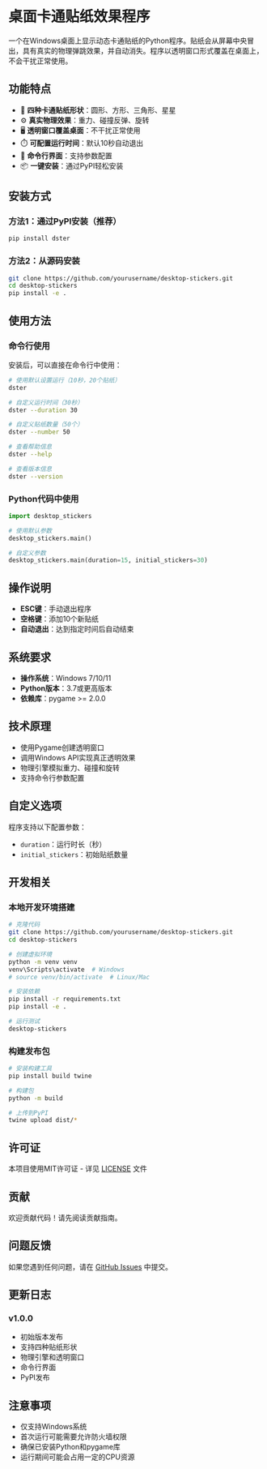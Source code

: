# 桌面卡通贴纸效果程序

一个在Windows桌面上显示动态卡通贴纸的Python程序。贴纸会从屏幕中央冒出，具有真实的物理弹跳效果，并自动消失。程序以透明窗口形式覆盖在桌面上，不会干扰正常使用。

## 功能特点

- 🎈 **四种卡通贴纸形状**：圆形、方形、三角形、星星
- ⚙️ **真实物理效果**：重力、碰撞反弹、旋转
- 🖥️ **透明窗口覆盖桌面**：不干扰正常使用
- ⏱️ **可配置运行时间**：默认10秒自动退出
- 🚀 **命令行界面**：支持参数配置
- 📦 **一键安装**：通过PyPI轻松安装

## 安装方式

### 方法1：通过PyPI安装（推荐）

```bash
pip install dster
```

### 方法2：从源码安装

```bash
git clone https://github.com/yourusername/desktop-stickers.git
cd desktop-stickers
pip install -e .
```

## 使用方法

### 命令行使用

安装后，可以直接在命令行中使用：

```bash
# 使用默认设置运行（10秒，20个贴纸）
dster

# 自定义运行时间（30秒）
dster --duration 30

# 自定义贴纸数量（50个）
dster --number 50

# 查看帮助信息
dster --help

# 查看版本信息
dster --version
```

### Python代码中使用

```python
import desktop_stickers

# 使用默认参数
desktop_stickers.main()

# 自定义参数
desktop_stickers.main(duration=15, initial_stickers=30)
```

## 操作说明

- **ESC键**：手动退出程序
- **空格键**：添加10个新贴纸
- **自动退出**：达到指定时间后自动结束

## 系统要求

- **操作系统**：Windows 7/10/11
- **Python版本**：3.7或更高版本
- **依赖库**：pygame >= 2.0.0

## 技术原理

- 使用Pygame创建透明窗口
- 调用Windows API实现真正透明效果
- 物理引擎模拟重力、碰撞和旋转
- 支持命令行参数配置

## 自定义选项

程序支持以下配置参数：

- `duration`：运行时长（秒）
- `initial_stickers`：初始贴纸数量

## 开发相关

### 本地开发环境搭建

```bash
# 克隆代码
git clone https://github.com/yourusername/desktop-stickers.git
cd desktop-stickers

# 创建虚拟环境
python -m venv venv
venv\Scripts\activate  # Windows
# source venv/bin/activate  # Linux/Mac

# 安装依赖
pip install -r requirements.txt
pip install -e .

# 运行测试
desktop-stickers
```

### 构建发布包

```bash
# 安装构建工具
pip install build twine

# 构建包
python -m build

# 上传到PyPI
twine upload dist/*
```

## 许可证

本项目使用MIT许可证 - 详见 [LICENSE](LICENSE) 文件

## 贡献

欢迎贡献代码！请先阅读贡献指南。

## 问题反馈

如果您遇到任何问题，请在 [GitHub Issues](https://github.com/yourusername/desktop-stickers/issues) 中提交。

## 更新日志

### v1.0.0
- 初始版本发布
- 支持四种贴纸形状
- 物理引擎和透明窗口
- 命令行界面
- PyPI发布

## 注意事项

- 仅支持Windows系统
- 首次运行可能需要允许防火墙权限
- 确保已安装Python和pygame库
- 运行期间可能会占用一定的CPU资源